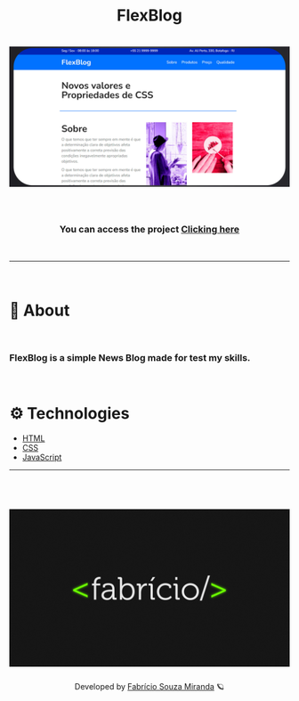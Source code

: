 <h1 align= "center">
            FlexBlog
</h1>
<h1 align= "center">
            <img src="./readme/img01.jpg" alt="" width="1500">
</h1>
</br>

<h3 align="center">You can access the project <a href="https://flexblog-dev.vercel.app/" target="_blank">Clicking here</a></h3>
</br>

---

</br>

# 📌 About
</br>


<h3>FlexBlog is a simple News Blog made for test my skills.</h3>

</br>

# ⚙ Technologies

- [HTML](https://www.w3schools.com/html/)
- [CSS](https://www.w3schools.com/css/)
- [JavaScript](https://developer.mozilla.org/en-US/docs/Web/JavaScript)

---

<br/>

<h1 align= "center">
            <img src="./readme/desktopWPP.jpg" alt="" width="1500">
</h1>
<p align="center"> Developed by <a href="https://github.com/Fabricio-souza-miranda">Fabrício Souza Miranda</a> 🪐</p>